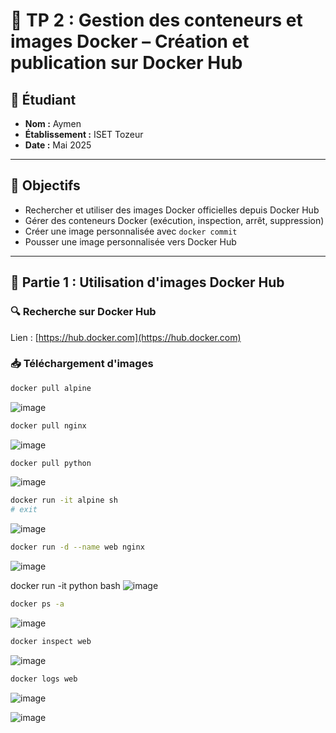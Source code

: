 # 🔬 TP 2 : Gestion des conteneurs et images Docker – Création et publication sur Docker Hub

## 👤 Étudiant
- **Nom :** Aymen
- **Établissement :** ISET Tozeur
- **Date :** Mai 2025

---

## 🎯 Objectifs

- Rechercher et utiliser des images Docker officielles depuis Docker Hub
- Gérer des conteneurs Docker (exécution, inspection, arrêt, suppression)
- Créer une image personnalisée avec `docker commit`
- Pousser une image personnalisée vers Docker Hub

---

## 📘 Partie 1 : Utilisation d'images Docker Hub

### 🔍 Recherche sur Docker Hub
Lien : [https://hub.docker.com](https://hub.docker.com)

### 📥 Téléchargement d'images

```bash
docker pull alpine
```
![image](https://github.com/user-attachments/assets/da818b87-038f-458e-912b-74b6ae7272d9)
```bash
docker pull nginx
```
![image](https://github.com/user-attachments/assets/f1ae0054-7992-47e2-80fb-e184f56d318f)
```bash
docker pull python
```
![image](https://github.com/user-attachments/assets/bf66189b-dfaa-4660-88eb-705daf54f84b)
```bash
docker run -it alpine sh
# exit
```
![image](https://github.com/user-attachments/assets/24ded74c-f75e-4f4f-8820-c5eeac648c79)

```bash
docker run -d --name web nginx
```
![image](https://github.com/user-attachments/assets/fc23d2f3-2da7-4d68-aaa7-075ff266171b)

docker run -it python bash
![image](https://github.com/user-attachments/assets/a70cf061-96c1-4e75-a9c9-3c4a41295fcc)


```bash
docker ps -a
```
![image](https://github.com/user-attachments/assets/2d6ddad8-aeb9-4c0d-9f3b-418c25ff329b)
```bash
docker inspect web
```
![image](https://github.com/user-attachments/assets/401dd1e5-6892-4631-b4c5-a62caee8e55a)
```bash
docker logs web
```
![image](https://github.com/user-attachments/assets/4f2f0d22-f142-4b4a-b843-288b7596779d)


![image](https://github.com/user-attachments/assets/9254b262-27ce-43b9-b9f3-e914e5726e9a)
